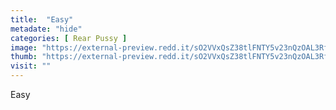 ```yaml
---
title:  "Easy"
metadate: "hide"
categories: [ Rear Pussy ]
image: "https://external-preview.redd.it/sO2VVxQsZ38tlFNTY5v23nQzOAL3RfoFRKGy-E9Smnw.jpg?auto=webp&s=9972601b59b6d2fdb9c06df259d09cc4886ca13c"
thumb: "https://external-preview.redd.it/sO2VVxQsZ38tlFNTY5v23nQzOAL3RfoFRKGy-E9Smnw.jpg?width=320&crop=smart&auto=webp&s=097af0da7c1afb20fabe651b3591a846160100b3"
visit: ""
---
```

Easy
